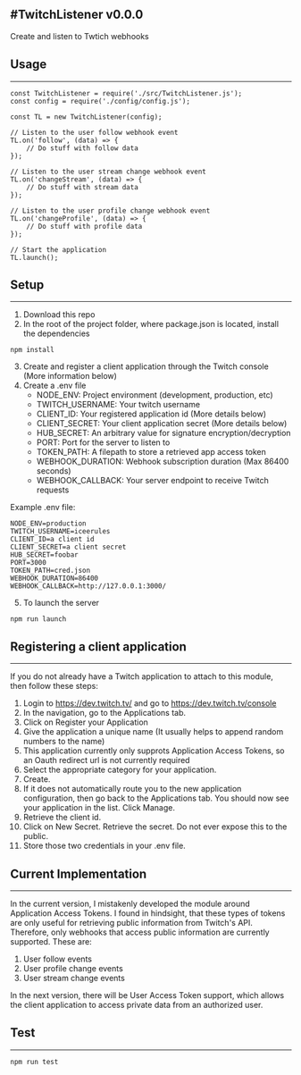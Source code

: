 #TwitchListener v0.0.0
---
Create and listen to Twtich webhooks
## Usage
---
```
const TwitchListener = require('./src/TwitchListener.js');
const config = require('./config/config.js');

const TL = new TwitchListener(config);

// Listen to the user follow webhook event
TL.on('follow', (data) => {
    // Do stuff with follow data
});

// Listen to the user stream change webhook event
TL.on('changeStream', (data) => {
    // Do stuff with stream data
});

// Listen to the user profile change webhook event
TL.on('changeProfile', (data) => {
    // Do stuff with profile data
});

// Start the application
TL.launch();
```
## Setup
---
1. Download this repo
2. In the root of the project folder, where package.json is located, install the dependencies
```
npm install
```
3. Create and register a client application through the Twitch console (More information below)
4. Create a .env file
    - NODE_ENV: Project environment (development, production, etc)
    - TWITCH_USERNAME: Your twitch username
    - CLIENT_ID: Your registered application id (More details below)
    - CLIENT_SECRET: Your client application secret (More details below)
    - HUB_SECRET: An arbitrary value for signature encryption/decryption
    - PORT: Port for the server to listen to
    - TOKEN_PATH: A filepath to store a retrieved app access token
    - WEBHOOK_DURATION: Webhook subscription duration (Max 86400 seconds)
    - WEBHOOK_CALLBACK: Your server endpoint to receive Twitch requests

Example .env file:
```
NODE_ENV=production
TWITCH_USERNAME=iceerules
CLIENT_ID=a client id
CLIENT_SECRET=a client secret
HUB_SECRET=foobar
PORT=3000
TOKEN_PATH=cred.json
WEBHOOK_DURATION=86400
WEBHOOK_CALLBACK=http://127.0.0.1:3000/
```
5. To launch the server
```
npm run launch
```
## Registering a client application
---
If you do not already have a Twitch application to attach to this module, then follow these steps:
1. Login to https://dev.twitch.tv/ and go to https://dev.twitch.tv/console
2. In the navigation, go to the Applications tab.
3. Click on Register your Application
4. Give the application a unique name (It usually helps to append random numbers to the name)
5. This application currently only supprots Application Access Tokens, so an Oauth redirect url is not currently required
6. Select the appropriate category for your application.
7. Create.
8. If it does not automatically route you to the new application configuration, then go back to the Applications tab. You should now see your application in the list. Click Manage.
9. Retrieve the client id.
10. Click on New Secret. Retrieve the secret. Do not ever expose this to the public.
11. Store those two credentials in your .env file.

## Current Implementation
---
In the current version, I mistakenly developed the module around Application Access Tokens.
I found in hindsight, that these types of tokens are only useful for retrieving public information from Twitch's API. Therefore, only webhooks that access public information are currently supported. These are:
1. User follow events
2. User profile change events
3. User stream change events

In the next version, there will be User Access Token support, which allows the client application to access private data from an authorized user.

## Test
---
```
npm run test
```

